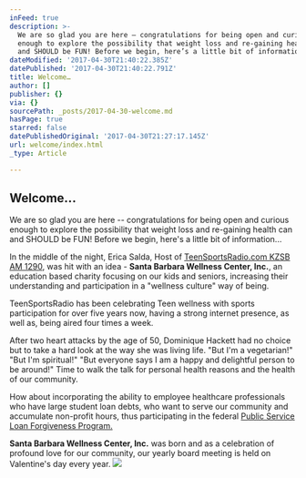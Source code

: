```yaml
---
inFeed: true
description: >-
  We are so glad you are here – congratulations for being open and curious
  enough to explore the possibility that weight loss and re-gaining health can
  and SHOULD be FUN! Before we begin, here’s a little bit of information…
dateModified: '2017-04-30T21:40:22.385Z'
datePublished: '2017-04-30T21:40:22.791Z'
title: Welcome…
author: []
publisher: {}
via: {}
sourcePath: _posts/2017-04-30-welcome.md
hasPage: true
starred: false
datePublishedOriginal: '2017-04-30T21:27:17.145Z'
url: welcome/index.html
_type: Article

---
```

## Welcome...

We are so glad you are here -- congratulations for being open and curious enough to explore the possibility that weight loss and re-gaining health can and SHOULD be FUN! Before we begin, here's a little bit of information...

In the middle of the night, Erica Salda, Host of [TeenSportsRadio.com KZSB AM 1290][0], was hit with an idea - **Santa Barbara Wellness Center, Inc.**, an education based charity focusing on our kids and seniors, increasing their understanding and participation in a "wellness culture" way of being. 

TeenSportsRadio has been celebrating Teen wellness with sports participation for over five years now, having a strong internet presence, as well as, being aired four times a week.

After two heart attacks by the age of 50, Dominique Hackett had no choice but to take a hard look at the way she was living life. "But I'm a vegetarian!" "But I'm spiritual!" "But everyone says I am a happy and delightful person to be around!" Time to walk the talk for personal health reasons and the health of our community. 

How about incorporating the ability to employee healthcare professionals who have large student loan debts, who want to serve our community and accumulate non-profit hours, thus participating in the federal [Public Service Loan Forgiveness Program.][1]

**Santa Barbara Wellness Center, Inc.** was born and as a celebration of profound love for our community, our yearly board meeting is held on Valentine's day every year.
![](https://s3-us-west-2.amazonaws.com/the-grid-img/p/21ad0cfddfb256a14265afaa6c2ac47b6ba827d4.jpg)

[0]: http://www.tsr.com/
[1]: https://studentaid.ed.gov/sa/repay-loans/forgiveness-cancellation/public-service